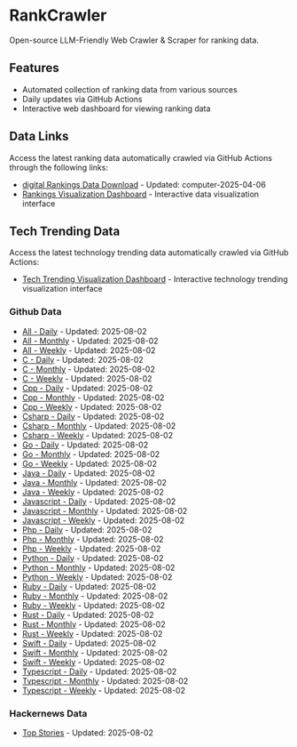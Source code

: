 # RankCrawler

Open-source LLM-Friendly Web Crawler & Scraper for ranking data.

## Features

* Automated collection of ranking data from various sources
* Daily updates via GitHub Actions
* Interactive web dashboard for viewing ranking data


## Data Links

Access the latest ranking data automatically crawled via GitHub Actions through the following links:

* [digital Rankings Data Download](https://github.com/chenjy16/RankCrawler/blob/main/data/1688/digital_computer_2025-04-06.json) - Updated: computer-2025-04-06
* [Rankings Visualization Dashboard](https://chenjy16.github.io/RankCrawler/1688_rankings.html) - Interactive data visualization interface




## Tech Trending Data

Access the latest technology trending data automatically crawled via GitHub Actions:

* [Tech Trending Visualization Dashboard](https://chenjy16.github.io/RankCrawler/tech_trending.html) - Interactive technology trending visualization interface

### Github Data

* [All - Daily](https://github.com/chenjy16/RankCrawler/blob/main/data/github/github_all_daily_2025-08-02.json) - Updated: 2025-08-02
* [All - Monthly](https://github.com/chenjy16/RankCrawler/blob/main/data/github/github_all_monthly_2025-08-02.json) - Updated: 2025-08-02
* [All - Weekly](https://github.com/chenjy16/RankCrawler/blob/main/data/github/github_all_weekly_2025-08-02.json) - Updated: 2025-08-02
* [C - Daily](https://github.com/chenjy16/RankCrawler/blob/main/data/github/github_c_daily_2025-08-02.json) - Updated: 2025-08-02
* [C - Monthly](https://github.com/chenjy16/RankCrawler/blob/main/data/github/github_c_monthly_2025-08-02.json) - Updated: 2025-08-02
* [C - Weekly](https://github.com/chenjy16/RankCrawler/blob/main/data/github/github_c_weekly_2025-08-02.json) - Updated: 2025-08-02
* [Cpp - Daily](https://github.com/chenjy16/RankCrawler/blob/main/data/github/github_cpp_daily_2025-08-02.json) - Updated: 2025-08-02
* [Cpp - Monthly](https://github.com/chenjy16/RankCrawler/blob/main/data/github/github_cpp_monthly_2025-08-02.json) - Updated: 2025-08-02
* [Cpp - Weekly](https://github.com/chenjy16/RankCrawler/blob/main/data/github/github_cpp_weekly_2025-08-02.json) - Updated: 2025-08-02
* [Csharp - Daily](https://github.com/chenjy16/RankCrawler/blob/main/data/github/github_csharp_daily_2025-08-02.json) - Updated: 2025-08-02
* [Csharp - Monthly](https://github.com/chenjy16/RankCrawler/blob/main/data/github/github_csharp_monthly_2025-08-02.json) - Updated: 2025-08-02
* [Csharp - Weekly](https://github.com/chenjy16/RankCrawler/blob/main/data/github/github_csharp_weekly_2025-08-02.json) - Updated: 2025-08-02
* [Go - Daily](https://github.com/chenjy16/RankCrawler/blob/main/data/github/github_go_daily_2025-08-02.json) - Updated: 2025-08-02
* [Go - Monthly](https://github.com/chenjy16/RankCrawler/blob/main/data/github/github_go_monthly_2025-08-02.json) - Updated: 2025-08-02
* [Go - Weekly](https://github.com/chenjy16/RankCrawler/blob/main/data/github/github_go_weekly_2025-08-02.json) - Updated: 2025-08-02
* [Java - Daily](https://github.com/chenjy16/RankCrawler/blob/main/data/github/github_java_daily_2025-08-02.json) - Updated: 2025-08-02
* [Java - Monthly](https://github.com/chenjy16/RankCrawler/blob/main/data/github/github_java_monthly_2025-08-02.json) - Updated: 2025-08-02
* [Java - Weekly](https://github.com/chenjy16/RankCrawler/blob/main/data/github/github_java_weekly_2025-08-02.json) - Updated: 2025-08-02
* [Javascript - Daily](https://github.com/chenjy16/RankCrawler/blob/main/data/github/github_javascript_daily_2025-08-02.json) - Updated: 2025-08-02
* [Javascript - Monthly](https://github.com/chenjy16/RankCrawler/blob/main/data/github/github_javascript_monthly_2025-08-02.json) - Updated: 2025-08-02
* [Javascript - Weekly](https://github.com/chenjy16/RankCrawler/blob/main/data/github/github_javascript_weekly_2025-08-02.json) - Updated: 2025-08-02
* [Php - Daily](https://github.com/chenjy16/RankCrawler/blob/main/data/github/github_php_daily_2025-08-02.json) - Updated: 2025-08-02
* [Php - Monthly](https://github.com/chenjy16/RankCrawler/blob/main/data/github/github_php_monthly_2025-08-02.json) - Updated: 2025-08-02
* [Php - Weekly](https://github.com/chenjy16/RankCrawler/blob/main/data/github/github_php_weekly_2025-08-02.json) - Updated: 2025-08-02
* [Python - Daily](https://github.com/chenjy16/RankCrawler/blob/main/data/github/github_python_daily_2025-08-02.json) - Updated: 2025-08-02
* [Python - Monthly](https://github.com/chenjy16/RankCrawler/blob/main/data/github/github_python_monthly_2025-08-02.json) - Updated: 2025-08-02
* [Python - Weekly](https://github.com/chenjy16/RankCrawler/blob/main/data/github/github_python_weekly_2025-08-02.json) - Updated: 2025-08-02
* [Ruby - Daily](https://github.com/chenjy16/RankCrawler/blob/main/data/github/github_ruby_daily_2025-08-02.json) - Updated: 2025-08-02
* [Ruby - Monthly](https://github.com/chenjy16/RankCrawler/blob/main/data/github/github_ruby_monthly_2025-08-02.json) - Updated: 2025-08-02
* [Ruby - Weekly](https://github.com/chenjy16/RankCrawler/blob/main/data/github/github_ruby_weekly_2025-08-02.json) - Updated: 2025-08-02
* [Rust - Daily](https://github.com/chenjy16/RankCrawler/blob/main/data/github/github_rust_daily_2025-08-02.json) - Updated: 2025-08-02
* [Rust - Monthly](https://github.com/chenjy16/RankCrawler/blob/main/data/github/github_rust_monthly_2025-08-02.json) - Updated: 2025-08-02
* [Rust - Weekly](https://github.com/chenjy16/RankCrawler/blob/main/data/github/github_rust_weekly_2025-08-02.json) - Updated: 2025-08-02
* [Swift - Daily](https://github.com/chenjy16/RankCrawler/blob/main/data/github/github_swift_daily_2025-08-02.json) - Updated: 2025-08-02
* [Swift - Monthly](https://github.com/chenjy16/RankCrawler/blob/main/data/github/github_swift_monthly_2025-08-02.json) - Updated: 2025-08-02
* [Swift - Weekly](https://github.com/chenjy16/RankCrawler/blob/main/data/github/github_swift_weekly_2025-08-02.json) - Updated: 2025-08-02
* [Typescript - Daily](https://github.com/chenjy16/RankCrawler/blob/main/data/github/github_typescript_daily_2025-08-02.json) - Updated: 2025-08-02
* [Typescript - Monthly](https://github.com/chenjy16/RankCrawler/blob/main/data/github/github_typescript_monthly_2025-08-02.json) - Updated: 2025-08-02
* [Typescript - Weekly](https://github.com/chenjy16/RankCrawler/blob/main/data/github/github_typescript_weekly_2025-08-02.json) - Updated: 2025-08-02

### Hackernews Data

* [Top Stories](https://github.com/chenjy16/RankCrawler/blob/main/data/hackernews/hackernews_top_2025-08-02.json) - Updated: 2025-08-02



